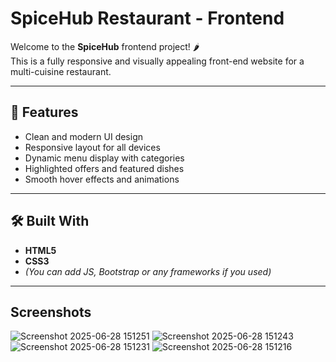 # SpiceHub Restaurant - Frontend

Welcome to the **SpiceHub** frontend project! 🌶️  
This is a fully responsive and visually appealing front-end website for a multi-cuisine restaurant.

---

## 🚀 Features

- Clean and modern UI design
- Responsive layout for all devices
- Dynamic menu display with categories
- Highlighted offers and featured dishes
- Smooth hover effects and animations

---

## 🛠️ Built With

- **HTML5**
- **CSS3**
- *(You can add JS, Bootstrap or any frameworks if you used)*

---

## Screenshots 
![Screenshot 2025-06-28 151251](https://github.com/user-attachments/assets/80786fed-8fd0-4a64-acd0-12d4d6b26b6d)
![Screenshot 2025-06-28 151243](https://github.com/user-attachments/assets/bba373e7-816e-4e15-a43d-3beafed6ab64)
![Screenshot 2025-06-28 151231](https://github.com/user-attachments/assets/c8391c36-711b-4cdf-a1a0-9eeebb9c96a2)
![Screenshot 2025-06-28 151216](https://github.com/user-attachments/assets/62b29b7d-a17e-4671-a42a-28c492e2ded5)


